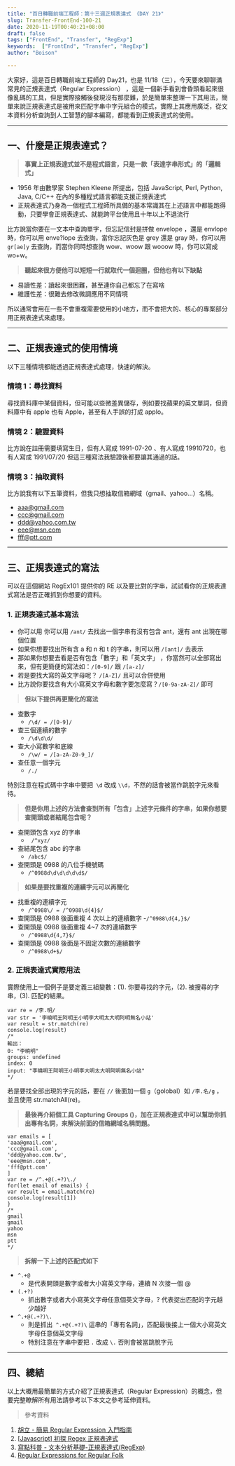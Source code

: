 ```yaml
---
title: "百日轉職前端工程師：第十三週正規表達式 《DAY 21》"
slug: Transfer-FrontEnd-100-21
date: 2020-11-19T00:40:21+08:00
draft: false
tags: ["FrontEnd", "Transfer", "RegExp"]
keywords:  ["FrontEnd", "Transfer", "RegExp"]
author: "Boison"

---
```


大家好，這是百日轉職前端工程師的 Day21，也是 11/18（三），今天要來聊聊滿常見的正規表達式（Regular Expression） ，這是一個新手看到會昏頭看起來很像亂碼的工具，但是實際接觸後發現沒有那麼難，於是簡單來整理一下其用法，簡單來說正規表達式是被用來匹配字串中字元組合的模式，實際上其應用廣泛，從文本資料分析查詢到人工智慧的腳本編寫，都能看到正規表達式的使用。

---

## 一、什麼是正規表達式？

> **事實上正規表達式並不是程式語言，只是一款「表達字串形式」的「邏輯式」**

- 1956 年由數學家 Stephen Kleene 所提出，包括 JavaScript, Perl, Python, Java, C/C++ 在內的多種程式語言都能支援正規表達式
- 正規表達式乃身為一個程式工程師所具備的基本常識其在上述語言中都能跑得動，只要學會正規表達式、就能跨平台使用且十年以上不退流行

比方說當你要在一文本中查詢單字，但忘記信封是拼做 envelope ，還是 envlope 時，你可以用 enve?lope 去查詢，當你忘記灰色是 grey 還是 gray 時，你可以用 `gr[ae]y` 去查詢，而當你同時想查詢 wow、woow 跟 wooow 時，你可以寫成 wo+w。

> **聽起來很方便他可以短短一行就取代一個迴圈，但他也有以下缺點**

- 易讀性差：讀起來很困難，甚至連你自己都忘了在寫啥
- 維護性差：很難去修改微調應用不同情境

所以通常會用在一些不會重複需要使用的小地方，而不會把大的、核心的專案部分用正規表達式來處理。

---

## 二、正規表達式的使用情境

以下三種情境都能透過正規表達式處理，快速的解決。

### 情境 1：尋找資料

尋找資料庫中某個資料，但可能以些微差異儲存，例如要找蘋果的英文單詞，但資料庫中有 apple 也有 Apple，甚至有人手誤的打成 applo。

### 情境 2：驗證資料

比方說在註冊需要填寫生日，但有人寫成 1991-07-20 、有人寫成 19910720，也有人寫成 1991/07/20 但這三種寫法我驗證後都要讓其通過的話。

### 情境 3：抽取資料

比方說我有以下五筆資料，但我只想抽取信箱網域（gmail、yahoo…）名稱。

- aaa@gmail.com
- ccc@gmail.com
- ddd@yahoo.com.tw
- eee@msn.com
- fff@ptt.com

---

## 三、正規表達式的寫法

可以在這個網站 RegEx101 提供你的 RE 以及要比對的字串，試試看你的正規表達式寫法是否正確抓到你想要的資料。

### 1. 正規表達式基本寫法

- 你可以用 你可以用 `/ant/` 去找出一個字串有沒有包含 ant，還有 ant 出現在哪個位置
- 如果你想要找出所有含 a 和 n 和 t 的字串，則可以用 `/[ant]/` 去表示
- 那如果你想要去看是否有包含「數字」和「英文字」 ，你當然可以全部寫出來，但有更簡便的寫法如：`/[0-9]/` 跟 `/[a-z]/`
- 若是要找大寫的英文字母呢？ `/[A-Z]/` 且可以合併使用
- 比方說你要找含有大小寫英文字母和數字要怎麼寫？`/[0-9a-zA-Z]/` 即可

> **但以下提供再更簡化的寫法**

- 查數字
  - `/\d/ = /[0-9]/`
- 查三個連續的數字
  - `/\d\d\d/`
- 查大小寫數字和底線
  - `/\w/ = /[a-zA-Z0-9_]/`
- 查任意一個字元
  - `/./`

特別注意在程式碼中字串中要把` \d` 改成 `\\d`，不然的話會被當作跳脫字元來看待。

> **但是你用上述的方法會查到所有「包含」上述字元條件的字串，如果你想要查開頭或者結尾包含呢？**

- 查開頭包含 xyz 的字串
  - ` /^xyz/`
- 查結尾包含 abc 的字串
  - `/abc$/`
- 查開頭是 0988 的八位手機號碼
  - `/^0988d\d\d\d\d\d$/`

> **如果是要找重複的連續字元可以再簡化**

- 找重複的連續字元
  - `/^0988\/ = /^0988\d{4}$/`
- 查開頭是 0988 後面重複 4 次以上的連續數字 -`/^0988\d{4,}$/`
- 查開頭是 0988 後面重複 4~7 次的連續數字
  - `/^0988\d{4,7}$/`
- 查開頭是 0988 後面是不固定次數的連續數字
  - `/^0988\d+$/`

### 2. 正規表達式實際用法

實際使用上一個例子是要定義三組變數：(1). 你要尋找的字元，(2). 被搜尋的字串，(3). 匹配的結果。

```
var re = /李.明/
var str = '李曉明王阿明王小明李大明太大明阿明無名小站'
var result = str.match(re)
console.log(result)
/*
輸出：
0: "李曉明"
groups: undefined
index: 0
input: "李曉明王阿明王小明李大明太大明阿明無名小站"
*/
```

若是要找全部出現的字元的話，要在 `//` 後面加一個 `g`（golobal）如 `/李.名/g` ，並且使用 str.matchAll(re)。

> **最後再介紹個工具 Capturing Groups ()，加在正規表達式中可以幫助你抓出專有名詞，來解決前面的信箱網域名稱問題。**

```
var emails = [
'aaa@gmail.com',
'ccc@gmail.com',
'ddd@yahoo.com.tw',
'eee@msn.com',
'fff@ptt.com'
]
var re = /^.+@(.+?)\./
for(let email of emails) {
var result = email.match(re)
console.log(result[1])
}
/*
gmail
gmail
yahoo
msn
ptt
*/
```

> **拆解一下上述的匹配式如下**

- `^.+@ `
  - 是代表開頭是數字或者大小寫英文字母，連續 N 次接一個 @
- `(.+?)`
  - 抓出數字或者大小寫英文字母任意個英文字母，? 代表捉出匹配的字元越少越好
- `^.+@(.+?)\.`
  - 則是抓出` ^.+@(.+?)\` 這串的「專有名詞」，匹配最後接上一個大小寫英文字母任意個英文字母
  - 特別注意在字串中要把 `.` 改成 `\.` 否則會被當跳脫字元

---

## 四、總結

以上大概用最簡單的方式介紹了正規表達式（Regular Expression）的概念，但要完整瞭解所有用法請參考以下本文之參考延伸資料。

> 參考資料

1. [胡立 - 簡易 Regular Expression 入門指南](https://blog.huli.tw/2020/05/16/introduction-to-regular-expression/)
2. [[Javascript] 初探 Regex 正規表達式](https://moojing.medium.com/javascript-%E5%88%9D%E6%8E%A2regex-%E6%AD%A3%E8%A6%8F%E8%A1%A8%E9%81%94%E5%BC%8F-1da2f4d94795)
3. [寫點科普 - 文本分析基礎-正規表達式(RegExp)](https://kopu.chat/%e6%96%87%e6%9c%ac%e5%88%86%e6%9e%90%e5%9f%ba%e7%a4%8e-%e6%ad%a3%e8%a6%8f%e8%a1%a8%e9%81%94%e5%bc%8fregexp/)
4. [Regular Expressions for Regular Folk](https://refrf.dev/)
